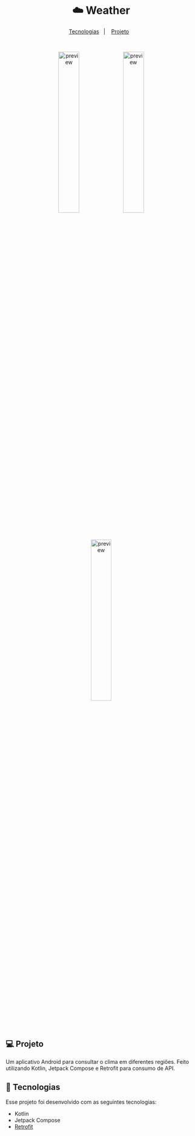 <h1 align="center"> ☁️ Weather </h1>

<p align="center">
  <a href="#-tecnologias">Tecnologias</a>&nbsp;&nbsp;&nbsp;|&nbsp;&nbsp;&nbsp;
  <a href="#-projeto">Projeto</a>&nbsp;&nbsp;&nbsp;
</p>

<br>

<p align="center">
  <img alt="preview" src="https://i.imgur.com/zQPDgDX.png" width="33%">
  <img alt="preview" src="https://i.imgur.com/SZuJ6YB.png" width="33%">
  <img alt="preview" src="https://i.imgur.com/IKkzhUL.png" width="33%">
</p>

## 💻 Projeto

Um aplicativo Android para consultar o clima em diferentes regiões. Feito utilizando Kotlin, Jetpack Compose e Retrofit para consumo de API.

## 🚀 Tecnologias

Esse projeto foi desenvolvido com as seguintes tecnologias:

- Kotlin
- Jetpack Compose
- [Retrofit](https://square.github.io/retrofit/)
